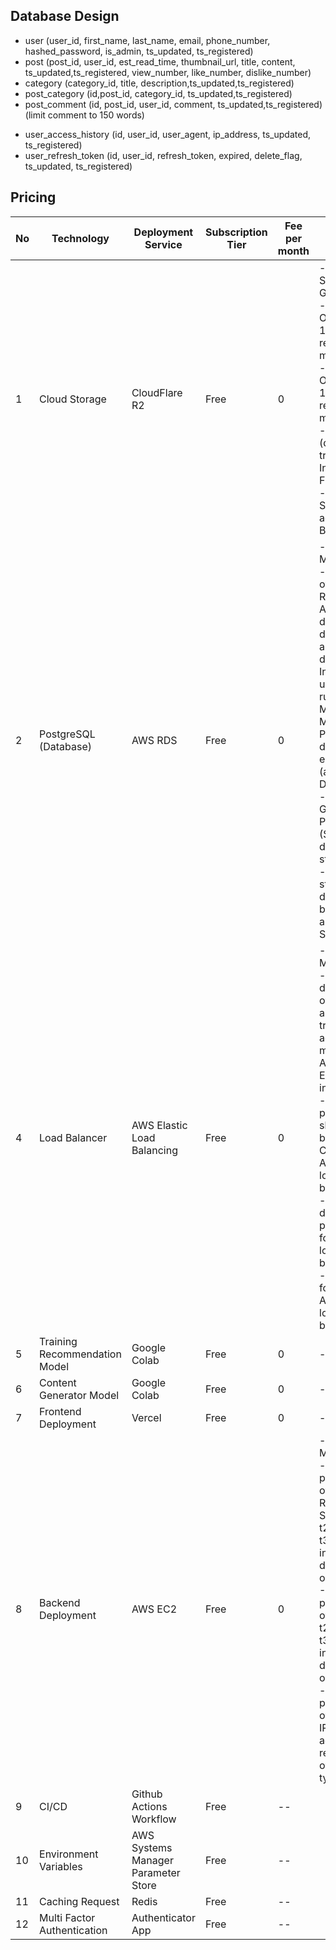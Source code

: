 ## Database Design

- user (user_id, first_name, last_name, email, phone_number, hashed_password, is_admin, ts_updated, ts_registered)
- post (post_id, user_id, est_read_time, thumbnail_url, title, content, ts_updated,ts_registered, view_number, like_number, dislike_number)
- category (category_id, title, description,ts_updated,ts_registered)
- post_category (id,post_id, category_id, ts_updated,ts_registered)
- post_comment (id, post_id, user_id, comment, ts_updated,ts_registered) (limit comment to 150 words)
<!-- - post_medias (id, post_id, file_type, file_url, ts_updated,ts_registered) -->
- user_access_history (id, user_id, user_agent, ip_address, ts_updated, ts_registered)
- user_refresh_token (id, user_id, refresh_token, expired, delete_flag, ts_updated, ts_registered)

## Pricing

| **No** | **Technology**                | **Deployment Service**              | **Subscription Tier** | **Fee per month** | **Note**                                                                                                                                                                                                                                                                                                                           |
| ------ | ----------------------------- | ----------------------------------- | --------------------- | ----------------- | ---------------------------------------------------------------------------------------------------------------------------------------------------------------------------------------------------------------------------------------------------------------------------------------------------------------------------------- |
| 1      | Cloud Storage                 | CloudFlare R2                       | Free                  | 0                 | - Free Storage 10 GB / month <br/> - Class A Operations 1 million requests / month <br/> - Class B Operations 10 million requests / month <br/> - Egress (data transfer to Internet) Free <br/> - Use AWS S3 Client to access R2 Bucket                                                                                            |
| 2      | PostgreSQL (Database)         | AWS RDS                             | Free                  | 0                 | - 12 Months Free <br/> - 750 Hours of Amazon RDS Single-AZ db.t2.micro, db.t3.micro, and db.t4g.micro Instances usage running MySQL, MariaDB, PostgreSQL databases each month (applicable DB engines) <br/> - 20 GB of General Purpose (SSD) database storage <br/> - 20 GB of storage for database backups and DB Snapshots <br/> |
| 4      | Load Balancer                 | AWS Elastic Load Balancing          | Free                  | 0                 | - 12 Months Free <br/> - Automatic distribution of incoming application traffic across multiple Amazon EC2 instances. <br/> - 750 Hours per month shared between Classic and Application load balancers <br/>- 15 GB of data processing for Classic load balancers <br/> - 15 LCUs for Application load balancers                  |
| 5      | Training Recommendation Model | Google Colab                        | Free                  | 0                 | --                                                                                                                                                                                                                                                                                                                                 |
| 6      | Content Generator Model       | Google Colab                        | Free                  | 0                 | --                                                                                                                                                                                                                                                                                                                                 |
| 7      | Frontend Deployment           | Vercel                              | Free                  | 0                 | --                                                                                                                                                                                                                                                                                                                                 |
| 8      | Backend Deployment            | AWS EC2                             | Free                  | 0                 | - 12 Months Free <br/> - 750 hours per month of Linux, RHEL, or SLES t2.micro or t3.micro instance dependent on region<br/> -750 hours per month of Windows t2.micro or t3.micro instance dependent on region <br/>- 750 hours per month of public IPv4 address regardless of instance type                                        |
| 9      | CI/CD                         | Github Actions Workflow             | Free                  | --                |
| 10     | Environment Variables         | AWS Systems Manager Parameter Store | Free                  | --                |
| 11     | Caching Request               | Redis                               | Free                  | --                |                                                                                                                                                                                                                                                                                                                                    |
| 12     | Multi Factor Authentication   | Authenticator App                   | Free                  | --                |
